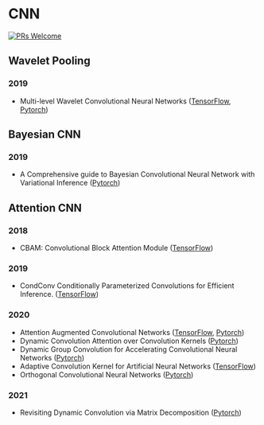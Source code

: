 # CNN

[![PRs Welcome](https://img.shields.io/badge/PRs-welcome-brightgreen.svg?style=flat-square)](http://makeapullrequest.com)


## Wavelet Pooling


### 2019
* Multi-level Wavelet Convolutional Neural Networks ([TensorFlow](https://github.com/AureliePeng/Keras-WaveletTransform), [Pytorch](https://github.com/lpj-github-io/MWCNNv2))


## Bayesian CNN

### 2019
* A Comprehensive guide to Bayesian Convolutional Neural Network with Variational Inference ([Pytorch](https://github.com/kumar-shridhar/PyTorch-BayesianCNN))


## Attention CNN

### 2018
* CBAM: Convolutional Block Attention Module ([TensorFlow](https://github.com/kobiso/CBAM-keras))

### 2019
* CondConv Conditionally Parameterized Convolutions for Efficient Inference. ([TensorFlow](https://github.com/prstrive/CondConv-tensorflow))

### 2020
* Attention Augmented Convolutional Networks ([TensorFlow](https://github.com/titu1994/keras-attention-augmented-convs), [Pytorch](https://github.com/leaderj1001/Attention-Augmented-Conv2d))
* Dynamic Convolution Attention over Convolution Kernels ([Pytorch](https://github.com/kaijieshi7/Dynamic-convolution-Pytorch))
* Dynamic Group Convolution for Accelerating Convolutional Neural Networks ([Pytorch](https://github.com/zhuogege1943/dgc))
* Adaptive Convolution Kernel for Artificial Neural Networks ([TensorFlow](https://github.com/btekgit/AdaptiveCNN))
* Orthogonal Convolutional Neural Networks ([Pytorch](https://github.com/samaonline/Orthogonal-Convolutional-Neural-Networks))

### 2021
* Revisiting Dynamic Convolution via Matrix Decomposition ([Pytorch](https://github.com/liyunsheng13/dcd))
